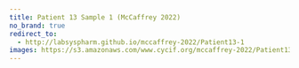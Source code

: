 ```yaml
---
title: Patient 13 Sample 1 (McCaffrey 2022)
no_brand: true
redirect_to:
  - http://labsyspharm.github.io/mccaffrey-2022/Patient13-1
images: https://s3.amazonaws.com/www.cycif.org/mccaffrey-2022/Patient13-1
---
```

